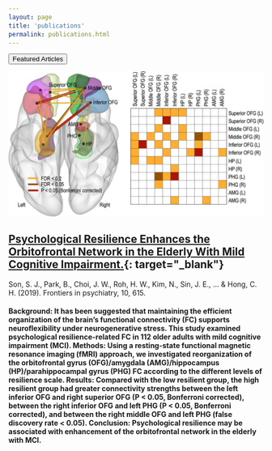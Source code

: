 ```yaml
---
layout: page
title: 'publications'
permalink: publications.html
---
```


<button class="btn btn-primary">Featured Articles</button>

![Avocado minimal responsive jekyll theme](/assets/images/fpsyt_mainfig.jpg)

## **[Psychological Resilience Enhances the Orbitofrontal Network in the Elderly With Mild Cognitive Impairment.](https://www.frontiersin.org/articles/10.3389/fpsyt.2019.00615/full){: target="_blank"}** 

Son, S. J., Park, B., Choi, J. W., Roh, H. W., Kim, N., Sin, J. E., ... & Hong, C. H. (2019). Frontiers in psychiatry, 10, 615. 

<H4>Background: It has been suggested that maintaining the efficient organization of the brain’s functional connectivity (FC) supports neuroflexibility under neurogenerative stress. This study examined psychological resilience-related FC in 112 older adults with mild cognitive impairment (MCI).
Methods: Using a resting-state functional magnetic resonance imaging (fMRI) approach, we investigated reorganization of the orbitofrontal gyrus (OFG)/amygdala (AMG)/hippocampus (HP)/parahippocampal gyrus (PHG) FC according to the different levels of resilience scale.            
Results: Compared with the low resilient group, the high resilient group had greater connectivity strengths between the left inferior OFG and right superior OFG (P < 0.05, Bonferroni corrected), between the right inferior OFG and left PHG (P < 0.05, Bonferroni corrected), and between the right middle OFG and left PHG (false discovery rate < 0.05).
Conclusion: Psychological resilience may be associated with enhancement of the orbitofrontal network in the elderly with MCI.</H4>
